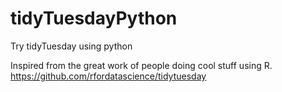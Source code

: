 # tidyTuesdayPython
Try tidyTuesday using python

Inspired from the great work of people doing cool stuff using R.
https://github.com/rfordatascience/tidytuesday
